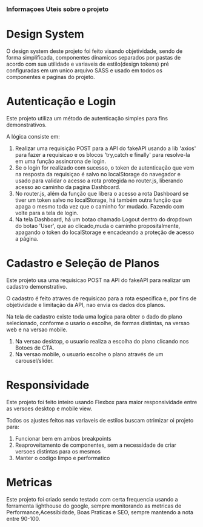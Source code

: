 ### Informaçoes Uteis sobre o projeto

# Design System

O design system deste projeto foi feito visando objetividade, sendo de forma simplificada, componentes dinamicos separados por pastas de acordo com sua utilidade e variaveis de estilo(design tokens) pré configuradas em um unico arquivo SASS e usado em todos os componentes e paginas do projeto.

# Autenticação e Login

Este projeto utiliza um método de autenticação simples para fins demonstrativos.

A lógica consiste em:

1. Realizar uma requisição POST para a API do fakeAPI usando a lib 'axios' para fazer a requisicao e os blocos 'try,catch e finally' para resolve-la em uma função assincrona de login.
2. Se o login for realizado com sucesso, o token de autenticação que vem na resposta da requisiçao é salvo no localStorage do navegador e usado para validar o acesso a rota protegida no router.js, liberando acesso ao caminho da pagina Dashboard.
3. No router.js, além da função que libera o acesso a rota Dashboard se tiver um token salvo no localStorage, há também outra função que apaga o mesmo toda vez que o caminho for mudado. Fazendo com volte para a tela de login.
4. Na tela Dashboard, há um botao chamado Logout dentro do dropdown do botao 'User', que ao clicado,muda o caminho propositalmente, apagando o token do localStorage e encadeando a proteção de acesso a página.

# Cadastro e Seleção de Planos

Este projeto usa uma requisicao POST na API do fakeAPI para realizar um cadastro demonstrativo.

O cadastro é feito atraves de requisicao para a rota especifica e, por fins de objetividade e limitação da API, nao envia os dados dos planos.

Na tela de cadastro existe toda uma logica para obter o dado do plano selecionado, conforme o usario o escolhe, de formas distintas, na versao web e na versao mobile.

1. Na versao desktop, o usuario realiza a escolha do plano clicando nos Botoes de CTA.
2. Na versao mobile, o usuario escolhe o plano através de um carousel/slider.

# Responsividade

Este projeto foi feito inteiro usando Flexbox para maior responsividade entre as versoes desktop e mobile view.

Todos os ajustes feitos nas variaveis de estilos buscam otrimizar oi projeto para:

1. Funcionar bem em ambos breakpoints
2. Reaproveitamento de componentes, sem a necessidade de criar versoes distintas para os mesmos
3. Manter o codigo limpo e performatico

# Metricas

Este projeto foi criado sendo testado com certa frequencia usando a ferramenta lighthouse do google, sempre monitorando as metricas de Performance,Acessibidade, Boas Praticas e SEO, sempre mantendo a nota entre 90-100.
